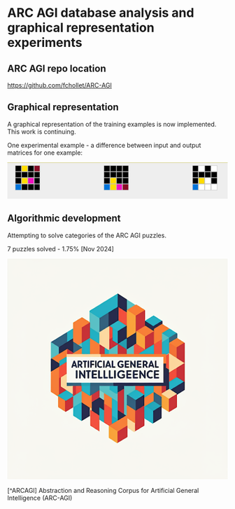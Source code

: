 # ARC AGI database analysis and graphical representation experiments

## ARC AGI repo location

https://github.com/fchollet/ARC-AGI

## Graphical representation

A graphical representation of the training examples is now implemented.  This work is continuing.

One experimental example - a difference between input and output matrices for one example:

![difference example](docs/images/differenceColumnExample.PNG)

## Algorithmic development

Attempting to solve categories of the ARC AGI puzzles.

7 puzzles solved - 1.75% [Nov 2024]

![LOGO HERE](/docs/images/logo.png)

[^ARCAGI] Abstraction and Reasoning Corpus for Artificial General Intelligence (ARC-AGI)